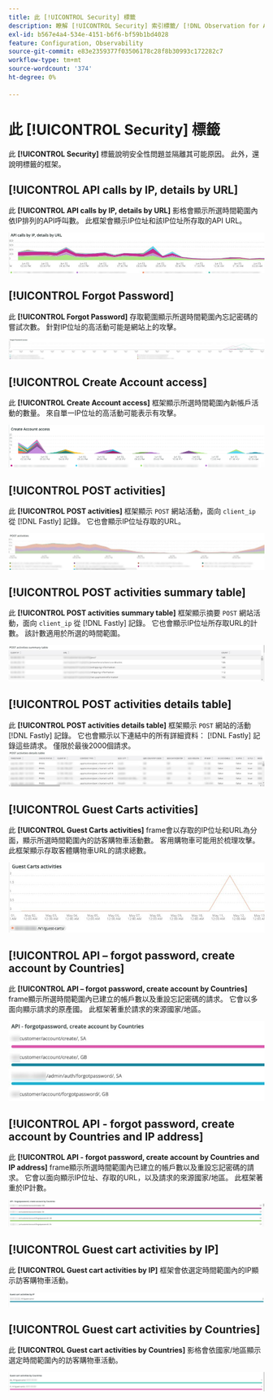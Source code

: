 ```yaml
---
title: 此 [!UICONTROL Security] 標籤
description: 瞭解 [!UICONTROL Security] 索引標籤/ [!DNL Observation for Adobe Commerce].
exl-id: b567e4a4-534e-4151-b6f6-bf59b1bd4028
feature: Configuration, Observability
source-git-commit: e83e2359377f03506178c28f8b30993c172282c7
workflow-type: tm+mt
source-wordcount: '374'
ht-degree: 0%

---
```


# 此 [!UICONTROL Security] 標籤

此 **[!UICONTROL Security]** 標籤說明安全性問題並隔離其可能原因。 此外，還說明標籤的框架。

## [!UICONTROL API calls by IP, details by URL]

此 **[!UICONTROL API calls by IP, details by URL]** 影格會顯示所選時間範圍內依IP排列的API呼叫數。 此框架會顯示IP位址和該IP位址所存取的API URL。

![依IP的API呼叫](../../assets/tools/observation-for-adobe-commerce/calls-by-ip.jpg)

## [!UICONTROL Forgot Password]

此 **[!UICONTROL Forgot Password]** 存取範圍顯示所選時間範圍內忘記密碼的嘗試次數。 針對IP位址的高活動可能是網站上的攻擊。

![忘記密碼](../../assets/tools/observation-for-adobe-commerce/forgot-password.jpg)

## [!UICONTROL Create Account access]

此 **[!UICONTROL Create Account access]** 框架顯示所選時間範圍內新帳戶活動的數量。 來自單一IP位址的高活動可能表示有攻擊。

![create-account-access](../../assets/tools/observation-for-adobe-commerce/create-account-access.png)

## [!UICONTROL POST activities]

此 **[!UICONTROL POST activities]** 框架顯示 `POST` 網站活動，面向 `client_ip` 從 [!DNL Fastly] 記錄。 它也會顯示IP位址存取的URL。

![POST活動](../../assets/tools/observation-for-adobe-commerce/POST-activities.jpg)

## [!UICONTROL POST activities summary table]

此 **[!UICONTROL POST activities summary table]** 框架顯示摘要 `POST` 網站活動，面向 `client_ip` 從 [!DNL Fastly] 記錄。 它也會顯示IP位址所存取URL的計數。 該計數適用於所選的時間範圍。

![POST — 活動 — 摘要](../../assets/tools/observation-for-adobe-commerce/POST-activities-summary.jpg)

## [!UICONTROL POST activities details table]

此 **[!UICONTROL POST activities details table]** 框架顯示 `POST` 網站的活動 [!DNL Fastly] 記錄。 它也會顯示以下連結中的所有詳細資料： [!DNL Fastly] 記錄這些請求。 僅限於最後2000個請求。
![POST — 活動 — 詳細資訊](../../assets/tools/observation-for-adobe-commerce/POST-activities-details.jpg)

## [!UICONTROL Guest Carts activities]

此 **[!UICONTROL Guest Carts activities]** frame會以存取的IP位址和URL為分面，顯示所選時間範圍內的訪客購物車活動數。 客用購物車可能用於梳理攻擊。 此框架顯示存取客體購物車URL的請求總數。

![guest-carts-activities](../../assets/tools/observation-for-adobe-commerce/guest-carts-activities.jpg)

## [!UICONTROL API – forgot password, create account by Countries]

此 **[!UICONTROL API – forgot password, create account by Countries]** frame顯示所選時間範圍內已建立的帳戶數以及重設忘記密碼的請求。 它會以多面向顯示請求的原產國。 此框架著重於請求的來源國家/地區。

![api-forgot-countries](../../assets/tools/observation-for-adobe-commerce/api-forgot-countries.jpg)

## [!UICONTROL API - forgot password, create account by Countries and IP address]

此 **[!UICONTROL API - forgot password, create account by Countries and IP address]** frame顯示所選時間範圍內已建立的帳戶數以及重設忘記密碼的請求。 它會以面向顯示IP位址、存取的URL，以及請求的來源國家/地區。 此框架著重於IP計數。

![api-forgot-countries-ip](../../assets/tools/observation-for-adobe-commerce/api-forgot-countries-ip.png)

## [!UICONTROL Guest cart activities by IP]

此 **[!UICONTROL Guest cart activities by IP]** 框架會依選定時間範圍內的IP顯示訪客購物車活動。

![guest-cart-ip](../../assets/tools/observation-for-adobe-commerce/guest-cart-ip.png)

## [!UICONTROL Guest cart activities by Countries]

此 **[!UICONTROL Guest cart activities by Countries]** 影格會依國家/地區顯示選定時間範圍內的訪客購物車活動。

![guest-cart-country](../../assets/tools/observation-for-adobe-commerce/guest-cart-country.png)
